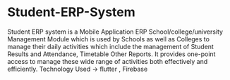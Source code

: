 # Student-ERP-System
 Student ERP system is a Mobile Application ERP School/college/university Management Module which is used by Schools as well as Colleges to manage their daily activities which include the management of Student Results and Attendance, Timetable Other Reports. It provides one-point access to manage these wide range of activities both effectively and efficiently.
Technology Used -> flutter , Firebase
